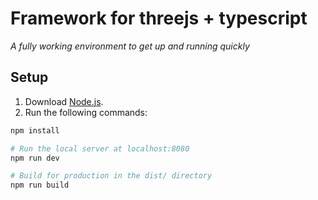 # Framework for threejs + typescript

_A fully working environment to get up and running quickly_

## Setup

1. Download [Node.js](https://nodejs.org/en/download/).
2. Run the following commands:

```bash
npm install

# Run the local server at localhost:8080
npm run dev

# Build for production in the dist/ directory
npm run build
```
